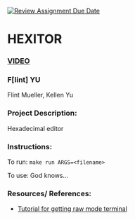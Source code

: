 [![Review Assignment Due Date](https://classroom.github.com/assets/deadline-readme-button-22041afd0340ce965d47ae6ef1cefeee28c7c493a6346c4f15d667ab976d596c.svg)](https://classroom.github.com/a/am3xLbu5)
# HEXITOR

### [VIDEO](https://drive.google.com/file/d/1ALNSzVgK8fWX0cla8GBpRzrMWnYeR8Sr/view?usp=sharing)
 
### F[lint] YU

Flint Mueller, Kellen Yu
       
### Project Description:

Hexadecimal editor
  
### Instructions:

To run:
`make run ARGS=<filename>`

To use:
God knows...

### Resources/ References:

- [Tutorial for getting raw mode terminal](https://ticki.github.io/blog/making-terminal-applications-in-rust-with-termion/)
